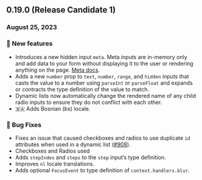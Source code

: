 ## 0.19.0 (Release Candidate 1)

### August 25, 2023

### 💪 New features

- Introduces a new hidden input `meta`. Meta inputs are in-memory only and add data to your form without displaying it to the user or rendering anything on the page. [Meta docs](https://formkit.com/inputs/meta).
- Adds a new `number` prop to `text`, `number`, `range`, and `hidden` inputs that casts the value to a number using `parseInt` or `parseFloat` and expands or contracts the type definition of the value to match.
- Dynamic lists now automatically change the rendered name of any child radio inputs to ensure they do not conflict with each other.
- 🇧🇦 Adds Bosnian (bs) locale.

### 🐛 Bug Fixes

- Fixes an issue that caused checkboxes and radios to use duplicate `id` attributes when used in a dynamic list ([#908](https://github.com/formkit/formkit/issues/908)).
- Checkboxes and Radios used 
- Adds `stepIndex` and `steps` to the `step` input’s type definition.
- Improves `nl` locale translations.
- Adds optional `FocusEvent` to type definition of `context.handlers.blur`.